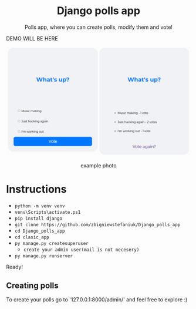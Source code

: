 <h1 align='center'>Django polls app</h1>

<p align='center'>Polls app, where you can create polls, modify them and vote!</p>
<p>DEMO WILL BE HERE</p>
<p align="center">
  <img  src="https://github.com/zbigniewstefaniuk/zbigniewstefaniuk/blob/master/polls-app.png">
</p>
<p align='center'>example photo</p>

# Instructions

- `python -m venv venv`
- `venv\Scripts\activate.ps1`
- `pip install django`
- `git clone https://github.com/zbigniewstefaniuk/Django_polls_app`
- `cd Django_polls_app`
- `cd clasic_app`
- `py manage.py createsuperuser`
  - `create your admin user(mail is not necesery)`
- `py manage.py runserver`

Ready!

## Creating polls

To create your polls go to '127.0.0.1:8000/admin/' and feel free to explore :)
